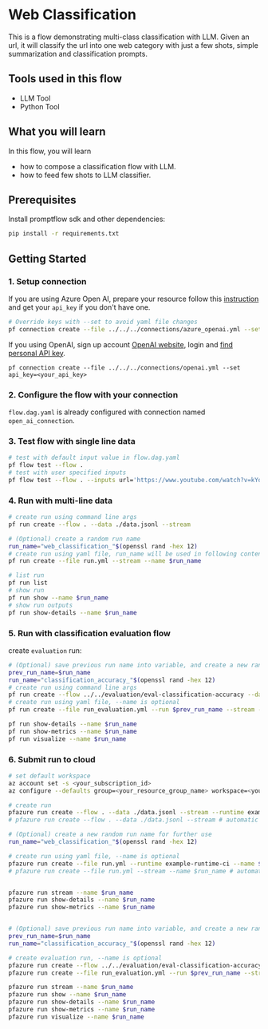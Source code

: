 # Web Classification

This is a flow demonstrating multi-class classification with LLM. Given an url, it will classify the url into one web category with just a few shots, simple summarization and classification prompts.

## Tools used in this flow
- LLM Tool
- Python Tool

## What you will learn

In this flow, you will learn
- how to compose a classification flow with LLM.
- how to feed few shots to LLM classifier.

## Prerequisites

Install promptflow sdk and other dependencies:
```bash
pip install -r requirements.txt
```

## Getting Started

### 1. Setup connection

If you are using Azure Open AI, prepare your resource follow this [instruction](https://learn.microsoft.com/en-us/azure/cognitive-services/openai/how-to/create-resource?pivots=web-portal) and get your `api_key` if you don't have one.

```bash
# Override keys with --set to avoid yaml file changes
pf connection create --file ../../../connections/azure_openai.yml --set api_key=<your_api_key> api_base=<your_api_base> --name open_ai_connection
```

If you using OpenAI, sign up account [OpenAI website](https://openai.com/), login and [find personal API key](https://platform.openai.com/account/api-keys).

```shell
pf connection create --file ../../../connections/openai.yml --set api_key=<your_api_key>
```

### 2. Configure the flow with your connection
`flow.dag.yaml` is already configured with connection named `open_ai_connection`.

### 3. Test flow with single line data

```bash
# test with default input value in flow.dag.yaml
pf flow test --flow .
# test with user specified inputs
pf flow test --flow . --inputs url='https://www.youtube.com/watch?v=kYqRtjDBci8'
```

### 4. Run with multi-line data

```bash
# create run using command line args
pf run create --flow . --data ./data.jsonl --stream

# (Optional) create a random run name
run_name="web_classification_"$(openssl rand -hex 12)
# create run using yaml file, run_name will be used in following contents, --name is optional
pf run create --file run.yml --stream --name $run_name
```

```bash
# list run
pf run list
# show run
pf run show --name $run_name
# show run outputs
pf run show-details --name $run_name
```

### 5. Run with classification evaluation flow

create `evaluation` run:
```bash
# (Optional) save previous run name into variable, and create a new random run name for further use
prev_run_name=$run_name
run_name="classification_accuracy_"$(openssl rand -hex 12)
# create run using command line args
pf run create --flow ../../evaluation/eval-classification-accuracy --data ./data.jsonl --column-mapping groundtruth='${data.answer}' prediction='${run.outputs.category}' --run $prev_run_name --stream
# create run using yaml file, --name is optional
pf run create --file run_evaluation.yml --run $prev_run_name --stream --name $run_name
```

```bash
pf run show-details --name $run_name
pf run show-metrics --name $run_name
pf run visualize --name $run_name
```


### 6. Submit run to cloud
```bash
# set default workspace
az account set -s <your_subscription_id>
az configure --defaults group=<your_resource_group_name> workspace=<your_workspace_name>

# create run
pfazure run create --flow . --data ./data.jsonl --stream --runtime example-runtime-ci
# pfazure run create --flow . --data ./data.jsonl --stream # automatic runtime

# (Optional) create a new random run name for further use
run_name="web_classification_"$(openssl rand -hex 12)

# create run using yaml file, --name is optional
pfazure run create --file run.yml --runtime example-runtime-ci --name $run_name
# pfazure run create --file run.yml --stream --name $run_name # automatic runtime


pfazure run stream --name $run_name
pfazure run show-details --name $run_name
pfazure run show-metrics --name $run_name


# (Optional) save previous run name into variable, and create a new random run name for further use
prev_run_name=$run_name
run_name="classification_accuracy_"$(openssl rand -hex 12)

# create evaluation run, --name is optional
pfazure run create --flow ../../evaluation/eval-classification-accuracy --data ./data.jsonl --column-mapping groundtruth='${data.answer}' prediction='${run.outputs.category}' --run $prev_run_name --runtime example-runtime-ci
pfazure run create --file run_evaluation.yml --run $prev_run_name --stream --name $run_name --runtime example-runtime-ci

pfazure run stream --name $run_name
pfazure run show --name $run_name
pfazure run show-details --name $run_name
pfazure run show-metrics --name $run_name
pfazure run visualize --name $run_name
```